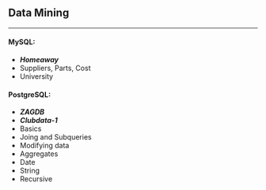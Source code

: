 ## Data Mining
---
#### MySQL:
* **_Homeaway_**
* Suppliers, Parts, Cost
* University

#### PostgreSQL:
* **_ZAGDB_**
* **_Clubdata-1_**
* Basics
* Joing and Subqueries
* Modifying data
* Aggregates
* Date
* String
* Recursive
